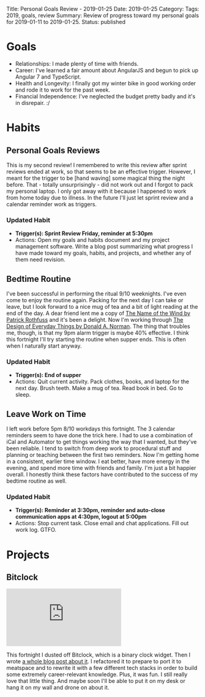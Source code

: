 Title: Personal Goals Review - 2019-01-25
Date: 2019-01-25
Category: 
Tags: 2019, goals, review
Summary: Review of progress toward my personal goals for 2019-01-11 to 2019-01-25.
Status: published


# Goals
* Relationships: I made plenty of time with friends.
* Career: I've learned a fair amount about AngularJS and begun to pick up Angular 7 and TypeScript.
* Health and Longevity: I finally got my winter bike in good working order and rode it to work for the past week.
* Financial Independence: I've neglected the budget pretty badly and it's in disrepair. :/

# Habits
## Personal Goals Reviews
This is my second review! I remembered to write this review after sprint reviews ended at work, so that seems to be an effective trigger. However, I meant for the trigger to be [hand waving] some magical thing the night before. That - totally unsurprisingly - did not work out and I forgot to pack my personal laptop. I only got away with it because I happened to work from home today due to illness. In the future I'll just let sprint review and a calendar reminder work as triggers.

### Updated Habit
* **Trigger(s): Sprint Review Friday, reminder at 5:30pm**
* Actions: Open my goals and habits document and my project management software. Write a blog post summarizing what progress I have made toward my goals, habits, and projects, and whether any of them need revision.

## Bedtime Routine
I've been successful in performing the ritual 9/10 weeknights. I've even come to enjoy the routine again. Packing for the next day I can take or leave, but I look forward to a nice mug of tea and a bit of light reading at the end of the day. A dear friend lent me a copy of [The Name of the Wind by Patrick Rothfuss](https://en.wikipedia.org/wiki/The_Name_of_the_Wind) and it's been a delight. Now I'm working through [The Design of Everyday Things by Donald A. Norman](https://en.wikipedia.org/wiki/The_Design_of_Everyday_Things). The thing that troubles me, though, is that my 9pm alarm trigger is maybe 40% effective. I think this fortnight I'll try starting the routine when supper ends. This is often when I naturally start anyway.

### Updated Habit
* **Trigger(s): End of supper**
* Actions: Quit current activity. Pack clothes, books, and laptop for the next day. Brush teeth. Make a mug of tea. Read book in bed. Go to sleep.

## Leave Work on Time
I left work before 5pm 8/10 workdays this fortnight. The 3 calendar reminders seem to have done the trick here. I had to use a combination of iCal and Automator to get things working the way that I wanted, but they've been reliable. I tend to switch from deep work to procedural stuff and planning or teaching between the first two reminders. Now I'm getting home in a consistent, earlier time window. I eat better, have more energy in the evening, and spend more time with friends and family. I'm just a bit happier overall. I honestly think these factors have contributed to the success of my bedtime routine as well.

### Updated Habit
* **Trigger(s): Reminder at 3:30pm, reminder and auto-close communication apps at 4:30pm, logout at 5:00pm**
* Actions: Stop current task. Close email and chat applications. Fill out work log. GTFO.

# Projects
## Bitclock
<iframe src="https://lucidmachine.github.io/bitclock/" style="border: none; height: 150px"></iframe>

This fortnight I dusted off Bitclock, which is a binary clock widget. Then I wrote [a whole blog post about it](/refactoring-bitclock.html). I refactored it to prepare to port it to meatspace and to rewrite it with a few different tech stacks in order to build some extremely career-relevant knowledge. Plus, it was fun. I still really love that little thing. And maybe soon I'll be able to put it on my desk or hang it on my wall and drone on about it.

